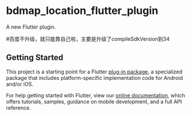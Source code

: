 # bdmap_location_flutter_plugin

A new Flutter plugin.

#百度不升级，就只能靠自己啦，主要是升级了compileSdkVersion到34

## Getting Started

This project is a starting point for a Flutter
[plug-in package](https://flutter.dev/developing-packages/),
a specialized package that includes platform-specific implementation code for
Android and/or iOS.

For help getting started with Flutter, view our 
[online documentation](https://flutter.dev/docs), which offers tutorials, 
samples, guidance on mobile development, and a full API reference.
